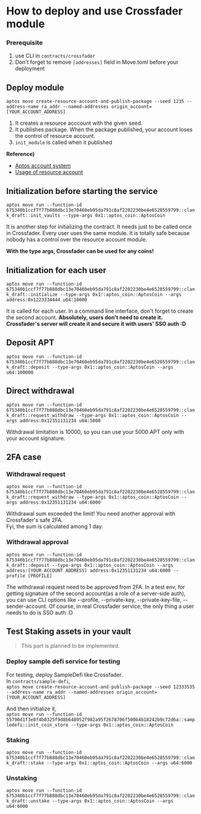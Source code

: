 # How to deploy and use Crossfader module

### Prerequisite

1. use CLI in `contracts/crossfader`
2. Don't forget to remove `[addresses]` field in Move.toml before your deployment

## Deploy module

`aptos move create-resource-account-and-publish-package --seed 1235 --address-name ra_addr --named-addresses origin_account=[YOUR_ACCOUNT_ADDRESS]`

1. It creates a resource acccount with the given seed.
2. It publishes package. When the package published, your account loses the control of resource account.
3. `init_module` is called when it published

**Reference)**

- [Aptos account system](https://aptos.dev/concepts/accounts)
- [Usage of resource account](https://aptos.dev/guides/move-guides/mint-nft-cli)

## Initialization before starting the service

`aptos move run --function-id 675340b1ccf7f77b888dbc13e70460eb95da791c8af2202230be4e6528559799::clank_draft::init_vaults --type-args 0x1::aptos_coin::AptosCoin`

It is another step for initializing the contract. It needs just to be called once in Crossfader. Every user uses the same module. It is totally safe because nobody has a control over the resource account module.

**With the type args, Crossfader can be used for any coins!**

## Initialization for each user

`aptos move run --function-id 675340b1ccf7f77b888dbc13e70460eb95da791c8af2202230be4e6528559799::clank_draft::initialize --type-args 0x1::aptos_coin::AptosCoin --args address:0x1223334444 u64:10000`

It is called for each user. In a command line interface, don't forget to create the second account. **Absolutely, users don't need to create it. Crossfader's server will create it and secure it with users' SSO auth :D**

## Deposit APT

`aptos move run --function-id 675340b1ccf7f77b888dbc13e70460eb95da791c8af2202230be4e6528559799::clank_draft::deposit --type-args 0x1::aptos_coin::AptosCoin --args u64:100000`

## Direct withdrawal

`aptos move run --function-id 675340b1ccf7f77b888dbc13e70460eb95da791c8af2202230be4e6528559799::clank_draft::request_withdraw --type-args 0x1::aptos_coin::AptosCoin --args address:0x12351131234 u64:5000`

Withdrawal limitation is 10000, so you can use your 5000 APT only with your account signature.

## 2FA case

### Withdrawal request

`aptos move run --function-id 675340b1ccf7f77b888dbc13e70460eb95da791c8af2202230be4e6528559799::clank_draft::request_withdraw --type-args 0x1::aptos_coin::AptosCoin --args address:0x12351131234 u64:6000`

Withdrawal sum exceeded the limit! You need another approval with Crossfader's safe 2FA.  
Fyi, the sum is calculated among 1 day.

### Withdrawal approval

`aptos move run --function-id 675340b1ccf7f77b888dbc13e70460eb95da791c8af2202230be4e6528559799::clank_draft::deposit --type-args 0x1::aptos_coin::AptosCoin --args address:[YOUR ACCOUNT ADDRESS] address:0x12351131234 u64:6000 --profile [PROFILE]`

The withdrawal request need to be approved from 2FA. In a test env, for getting signature of the second account(as a role of a server-side auth), you can use CLI options like --profile, --private-key, --private-key-file, --sender-account. Of course, in real Crossfader service, the only thing a user needs to do is SSO auth :D

## Test Staking assets in your vault

> This part is planned to be implemented.

### Deploy sample defi service for testing

For testing, deploy SampleDefi like Crossfader.  
In `contracts/sample-defi`,  
`aptos move create-resource-account-and-publish-package --seed 12333535 --address-name ra_addr --named-addresses origin_account=[YOUR_ACCOUNT_ADDRESS]`

And then initialize it,  
`aptos move run --function-id 55790d1f3e8f4b0325f9d8b648952f982a95f2678706f500b4b18242b9c72d6a::sampledefi::init_coin_store --type-args 0x1::aptos_coin::AptosCoin`

### Staking

`aptos move run --function-id 675340b1ccf7f77b888dbc13e70460eb95da791c8af2202230be4e6528559799::clank_draft::stake --type-args 0x1::aptos_coin::AptosCoin --args u64:6000`

### Unstaking

`aptos move run --function-id 675340b1ccf7f77b888dbc13e70460eb95da791c8af2202230be4e6528559799::clank_draft::unstake --type-args 0x1::aptos_coin::AptosCoin --args u64:6000`
